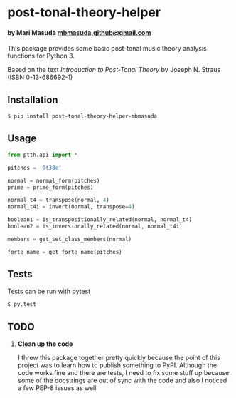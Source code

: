# post-tonal-theory-helper

#### by Mari Masuda <mbmasuda.github@gmail.com>

This package provides some basic post-tonal music theory
analysis functions for Python 3.

Based on the text *Introduction to Post-Tonal Theory*
by Joseph N. Straus (ISBN 0-13-686692-1)


## Installation

```bash
$ pip install post-tonal-theory-helper-mbmasuda
```

## Usage

```python
from ptth.api import *

pitches = '0t38e'

normal = normal_form(pitches)
prime = prime_form(pitches)

normal_t4 = transpose(normal, 4)
normal_t4i = invert(normal, transpose=4)

boolean1 = is_transpositionally_related(normal, normal_t4)
boolean2 = is_inversionally_related(normal, normal_t4i)

members = get_set_class_members(normal)

forte_name = get_forte_name(pitches)
```

## Tests

Tests can be run with pytest

```bash
$ py.test
```

## TODO

1.  **Clean up the code**

    I threw this package together pretty quickly because the point of this
    project was to learn how to publish something to PyPI. Although the
    code works fine and there are tests, I need to fix some stuff up because
    some of the docstrings are out of sync with the code and also I noticed
    a few PEP-8 issues as well
